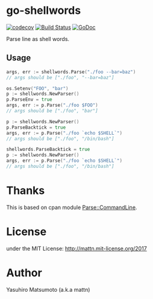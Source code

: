 # go-shellwords

[![codecov](https://codecov.io/gh/mattn/go-shellwords/branch/master/graph/badge.svg)](https://codecov.io/gh/mattn/go-shellwords)
[![Build Status](https://travis-ci.org/mattn/go-shellwords.svg?branch=master)](https://travis-ci.org/mattn/go-shellwords)
[![GoDoc](https://godoc.org/github.com/mattn/go-shellwords?status.svg)](http://godoc.org/github.com/mattn/go-shellwords)

Parse line as shell words.

## Usage

```go
args, err := shellwords.Parse("./foo --bar=baz")
// args should be ["./foo", "--bar=baz"]
```

```go
os.Setenv("FOO", "bar")
p := shellwords.NewParser()
p.ParseEnv = true
args, err := p.Parse("./foo $FOO")
// args should be ["./foo", "bar"]
```

```go
p := shellwords.NewParser()
p.ParseBacktick = true
args, err := p.Parse("./foo `echo $SHELL`")
// args should be ["./foo", "/bin/bash"]
```

```go
shellwords.ParseBacktick = true
p := shellwords.NewParser()
args, err := p.Parse("./foo `echo $SHELL`")
// args should be ["./foo", "/bin/bash"]
```

# Thanks

This is based on cpan module [Parse::CommandLine](https://metacpan.org/pod/Parse::CommandLine).

# License

under the MIT License: http://mattn.mit-license.org/2017

# Author

Yasuhiro Matsumoto (a.k.a mattn)
